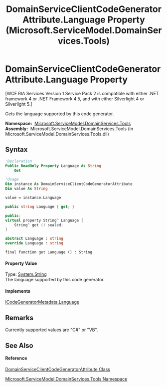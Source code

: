 ﻿---
title: DomainServiceClientCodeGeneratorAttribute.Language Property  (Microsoft.ServiceModel.DomainServices.Tools)
TOCTitle: Language Property
ms:assetid: P:Microsoft.ServiceModel.DomainServices.Tools.DomainServiceClientCodeGeneratorAttribute.Language
ms:mtpsurl: https://msdn.microsoft.com/en-us/library/microsoft.servicemodel.domainservices.tools.domainserviceclientcodegeneratorattribute.language(v=VS.91)
ms:contentKeyID: 32336327
ms.date: 01/27/2012
mtps_version: v=VS.91
f1_keywords:
- Microsoft.ServiceModel.DomainServices.Tools.DomainServiceClientCodeGeneratorAttribute.Language
- Microsoft.ServiceModel.DomainServices.Tools.DomainServiceClientCodeGeneratorAttribute.get_Language
dev_langs:
- CSharp
- JScript
- VB
- FSharp
- c++
api_location:
- microsoft.servicemodel.domainservices.tools.dll
api_name:
- Microsoft.ServiceModel.DomainServices.Tools.DomainServiceClientCodeGeneratorAttribute.get_Language
- Microsoft.ServiceModel.DomainServices.Tools.DomainServiceClientCodeGeneratorAttribute.Language
api_type:
- Managed
topic_type:
- apiref
- kbSyntax
product_family_name: VS
ROBOTS: INDEX,FOLLOW
---

# DomainServiceClientCodeGeneratorAttribute.Language Property

\[WCF RIA Services Version 1 Service Pack 2 is compatible with either .NET framework 4 or .NET Framework 4.5, and with either Silverlight 4 or Silverlight 5.\]

Gets the language supported by this code generator.

**Namespace:**  [Microsoft.ServiceModel.DomainServices.Tools](gg153739\(v=vs.91\).md)  
**Assembly:**  Microsoft.ServiceModel.DomainServices.Tools (in Microsoft.ServiceModel.DomainServices.Tools.dll)

## Syntax

``` vb
'Declaration
Public ReadOnly Property Language As String
    Get
```

``` vb
'Usage
Dim instance As DomainServiceClientCodeGeneratorAttribute
Dim value As String

value = instance.Language
```

``` csharp
public string Language { get; }
```

``` c++
public:
virtual property String^ Language {
    String^ get () sealed;
}
```

``` fsharp
abstract Language : string
override Language : string
```

``` jscript
final function get Language () : String
```

#### Property Value

Type: [System.String](https://msdn.microsoft.com/en-us/library/s1wwdcbf)  
The language supported by this code generator.  

#### Implements

[ICodeGeneratorMetadata.Language](gg153701\(v=vs.91\).md)  

## Remarks

Currently supported values are "C\#" or "VB".

## See Also

#### Reference

[DomainServiceClientCodeGeneratorAttribute Class](gg153672\(v=vs.91\).md)

[Microsoft.ServiceModel.DomainServices.Tools Namespace](gg153739\(v=vs.91\).md)

